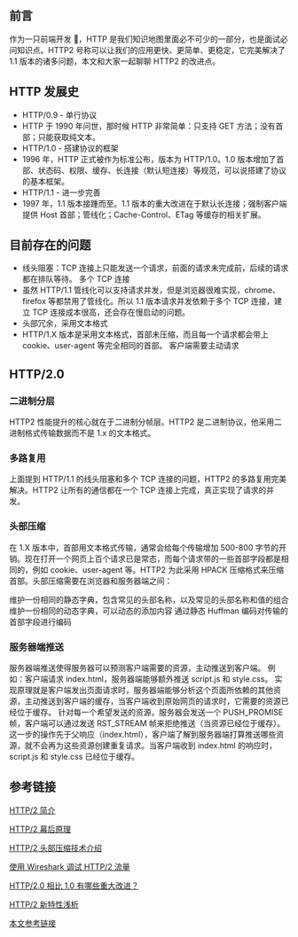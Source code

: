 ## 前言

作为一只前端开发 🐶，HTTP 是我们知识地图里面必不可少的一部分，也是面试必问知识点。HTTP2 号称可以让我们的应用更快、更简单、更稳定，它完美解决了 1.1 版本的诸多问题，本文和大家一起聊聊 HTTP2 的改进点。

## HTTP 发展史

- HTTP/0.9 - 单行协议
- HTTP 于 1990 年问世，那时候 HTTP 非常简单：只支持 GET 方法；没有首部；只能获取纯文本。
- HTTP/1.0 - 搭建协议的框架
- 1996 年，HTTP 正式被作为标准公布，版本为 HTTP/1.0。1.0 版本增加了首部、状态码、权限、缓存、长连接（默认短连接）等规范，可以说搭建了协议的基本框架。
- HTTP/1.1 - 进一步完善
- 1997 年，1.1 版本接踵而至。1.1 版本的重大改进在于默认长连接；强制客户端提供 Host 首部；管线化；Cache-Control、ETag 等缓存的相关扩展。

## 目前存在的问题

- 线头阻塞：TCP 连接上只能发送一个请求，前面的请求未完成前，后续的请求都在排队等待。
  多个 TCP 连接
- 虽然 HTTP/1.1 管线化可以支持请求并发，但是浏览器很难实现，chrome、firefox 等都禁用了管线化。所以 1.1 版本请求并发依赖于多个 TCP 连接，建立 TCP 连接成本很高，还会存在慢启动的问题。
- 头部冗余，采用文本格式
- HTTP/1.X 版本是采用文本格式，首部未压缩，而且每一个请求都会带上 cookie、user-agent 等完全相同的首部。
  客户端需要主动请求

## HTTP/2.0

### 二进制分层

HTTP2 性能提升的核心就在于二进制分帧层。HTTP2 是二进制协议，他采用二进制格式传输数据而不是 1.x 的文本格式。

### 多路复用

上面提到 HTTP/1.1 的线头阻塞和多个 TCP 连接的问题，HTTP2 的多路复用完美解决。HTTP2 让所有的通信都在一个 TCP 连接上完成，真正实现了请求的并发。

### 头部压缩

在 1.X 版本中，首部用文本格式传输，通常会给每个传输增加 500-800 字节的开销。现在打开一个网页上百个请求已是常态，而每个请求带的一些首部字段都是相同的，例如 cookie、user-agent 等。HTTP2 为此采用 HPACK 压缩格式来压缩首部。头部压缩需要在浏览器和服务器端之间：

维护一份相同的静态字典，包含常见的头部名称，以及常见的头部名称和值的组合
维护一份相同的动态字典，可以动态的添加内容
通过静态 Huffman 编码对传输的首部字段进行编码

### 服务器端推送

服务器端推送使得服务器可以预测客户端需要的资源，主动推送到客户端。
例如：客户端请求 index.html，服务器端能够额外推送 script.js 和 style.css。
实现原理就是客户端发出页面请求时，服务器端能够分析这个页面所依赖的其他资源，主动推送到客户端的缓存，当客户端收到原始网页的请求时，它需要的资源已经位于缓存。
针对每一个希望发送的资源，服务器会发送一个 PUSH_PROMISE 帧，客户端可以通过发送 RST_STREAM 帧来拒绝推送（当资源已经位于缓存）。这一步的操作先于父响应（index.html），客户端了解到服务器端打算推送哪些资源，就不会再为这些资源创建重复请求。当客户端收到 index.html 的响应时，script.js 和 style.css 已经位于缓存。

## 参考链接

[HTTP/2 简介](https://developers.google.com/web/fundamentals/performance/http2/?hl=zh-cn#_8)

[HTTP/2 幕后原理](https://developer.ibm.com/alert-zh/)

[HTTP/2 头部压缩技术介绍](https://imququ.com/post/header-compression-in-http2.html)

[使用 Wireshark 调试 HTTP/2 流量](https://imququ.com/post/http2-traffic-in-wireshark.html)

[HTTP/2.0 相比 1.0 有哪些重大改进？](https://www.zhihu.com/question/34074946/answer/75364178)

[HTTP/2 新特性浅析](http://io.upyun.com/2015/05/13/http2/)

[本文参考链接](https://juejin.cn/post/6844903734670000142#heading-4)
